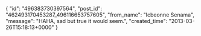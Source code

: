  {
   "id": "496383730397564",
   "post_id": "462493170453287_496116653757605",
   "from_name": "Icbeonne Senama",
   "message": "HAHA, sad but true it would seem.",
   "created_time": "2013-03-26T15:18:13+0000"
 }
